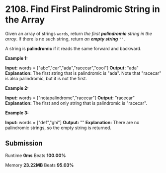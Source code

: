
# 2108. Find First Palindromic String in the Array

Given an array of strings  `words`, return  _the first  **palindromic**  string in the array_. If there is no such string, return  _an  **empty string**_ `""`.

A string is  **palindromic**  if it reads the same forward and backward.

**Example 1:**

**Input:** words = ["abc","car","ada","racecar","cool"]
**Output:** "ada"
**Explanation:** The first string that is palindromic is "ada".
Note that "racecar" is also palindromic, but it is not the first.

**Example 2:**

**Input:** words = ["notapalindrome","racecar"]
**Output:** "racecar"
**Explanation:** The first and only string that is palindromic is "racecar".

**Example 3:**

**Input:** words = ["def","ghi"]
**Output:** ""
**Explanation:** There are no palindromic strings, so the empty string is returned.

## Submission

Runtime **0ms**  Beats **100.00%**

Memory  **23.22MB**  Beats **95.03%**
